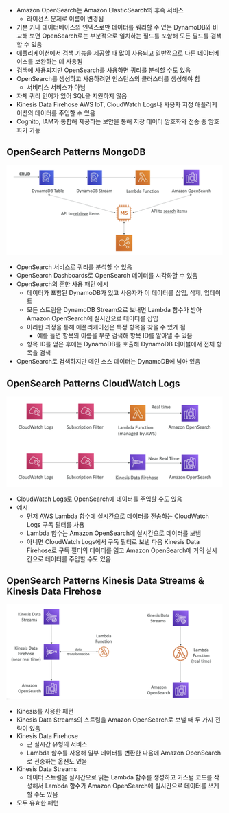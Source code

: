 - Amazon OpenSearch는 Amazon ElasticSearch의 후속 서비스
	- 라이선스 문제로 이름이 변경됨
- 기본 키나 데이터베이스의 인덱스로만 데이터를 쿼리할 수 있는 DynamoDB와 비교해 보면 OpenSearch로는 부분적으로 일치하는 필드를 포함해 모든 필드를 검색할 수 있음
- 애플리케이션에서 검색 기능을 제공할 때 많이 사용되고 일반적으로 다른 데이터베이스를 보완하는 데 사용됨
- 검색에 사용되지만 OpenSearch를 사용하면 쿼리를 분석할 수도 있음
- OpenSearch를 생성하고 사용하려면 인스턴스의 클러스터를 생성해야 함
	- 서비리스 서비스가 아님
- 자체 쿼리 언어가 있어 SQL을 지원하지 않음
- Kinesis Data Firehose AWS IoT, CloudWatch Logs나 사용자 지정 애플리케이션의 데이터를 주입할 수 있음
- Cognito, IAM과 통합해 제공하는 보안을 통해 저장 데이터 암호화와 전송 중 암호화가 가능

## OpenSearch Patterns MongoDB

![oser](https://github.com/seungwonbased/TIL/blob/main/AWS/assets/oser1.png)

- OpenSearch 서비스로 쿼리를 분석할 수 있음
- OpenSearch Dashboards로 OpenSearch 데이터를 시각화할 수 있음
- OpenSearch의 흔한 사용 패턴 예시
	- 데이터가 포함된 DynamoDB가 있고 사용자가 이 데이터를 삽입, 삭제, 업데이트
	- 모든 스트림을 DynamoDB Stream으로 보내면 Lambda 함수가 받아 Amazon OpenSearch에 실시간으로 데이터를 삽입
	- 이러한 과정을 통해 애플리케이션은 특정 항목을 찾을 수 있게 됨
		- 예를 들면 항목의 이름을 부분 검색해 항목 ID를 알아낼 수 있음
	- 항목 ID를 얻은 후에는 DynamoDB를 호출해 DynamoDB 테이블에서 전체 항목을 검색
- OpenSearch로 검색하지만 메인 소스 데이터는 DynamoDB에 남아 있음

## OpenSearch Patterns CloudWatch Logs

![oser](https://github.com/seungwonbased/TIL/blob/main/AWS/assets/oser2.png)

- CloudWatch Logs로 OpenSearch에 데이터를 주입할 수도 있음
- 예시
	- 먼저 AWS Lambda 함수에 실시간으로 데이터를 전송하는 CloudWatch Logs 구독 필터를 사용
	- Lambda 함수는 Amazon OpenSearch에 실시간으로 데이터를 보냄
	- 아니면 CloudWatch Logs에서 구독 필터로 보낸 다음 Kinesis Data Firehose로 구독 필터의 데이터를 읽고 Amazon OpenSearch에 거의 실시간으로 데이터를 주입할 수도 있음

## OpenSearch Patterns Kinesis Data Streams & Kinesis Data Firehose

![oser](https://github.com/seungwonbased/TIL/blob/main/AWS/assets/oser3.png)

- Kinesis를 사용한 패턴
- Kinesis Data Streams의 스트림을 Amazon OpenSearch로 보낼 때 두 가지 전략이 있음
- Kinesis Data Firehose
	- 근 실시간 유형의 서비스
	- Lambda 함수를 사용해 일부 데이터를 변환한 다음에 Amazon OpenSearch로 전송하는 옵션도 있음
- Kinesis Data Streams
	- 데이터 스트림을 실시간으로 읽는 Lambda 함수를 생성하고 커스텀 코드를 작성해서 Lambda 함수가 Amazon OpenSearch에 실시간으로 데이터를 쓰게 할 수도 있음
- 모두 유효한 패턴
